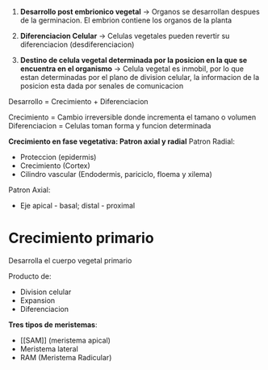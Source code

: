 1. **Desarrollo post embrionico vegetal** → Organos se desarrollan despues de la germinacion. El embrion contiene los organos de la planta

2. **Diferenciacion Celular** → Celulas vegetales pueden revertir su diferenciacion (desdiferenciacion)

3. **Destino de celula vegetal determinada por la posicion en la que se encuentra en el organismo** → Celula vegetal es inmobil, por lo que estan determinadas por el plano de division celular, la informacion de la posicion esta dada por senales de comunicacion


Desarrollo = Crecimiento + Diferenciacion

Crecimiento = Cambio irreversible donde incrementa el tamano o volumen
Diferenciacion = Celulas toman forma y funcion determinada

**Crecimiento en fase vegetativa: Patron axial y radial**
Patron Radial:
- Proteccion (epidermis)
- Crecimiento (Cortex)
- Cilindro vascular (Endodermis, pariciclo, floema y xilema)

Patron Axial:
- Eje apical - basal; distal - proximal

# Crecimiento primario
Desarrolla el cuerpo vegetal primario

Producto de:
- Division celular
- Expansion
- Diferenciacion

**Tres tipos de meristemas**:
- [[SAM]] (meristema apical)
- Meristema lateral
- RAM (Meristema Radicular)



